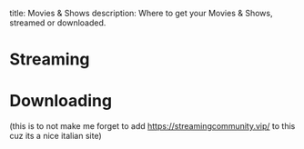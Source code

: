 title: Movies & Shows
description: Where to get your Movies & Shows, streamed or downloaded.

# Streaming


# Downloading



(this is to not make me forget to add https://streamingcommunity.vip/ to this cuz its a nice italian site)
